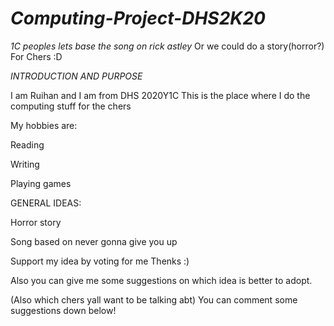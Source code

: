 # *Computing-Project-DHS2K20*
_1C peoples lets base the song on rick astley_
Or we could do a story(horror?)
For Chers :D


*INTRODUCTION AND PURPOSE*



I am Ruihan and I am from DHS 2020Y1C
This is the place where I do the computing stuff for the chers


My hobbies are:

Reading

Writing

Playing games



GENERAL IDEAS:
  
  Horror story
   
   
   
   Song based on never gonna give you up
   
   
Support my idea by voting for me 
Thenks :)

Also you can give me some suggestions on which idea is better to adopt.

(Also which chers yall want to be talking abt) You can comment some suggestions down below!
